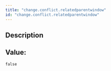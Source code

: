 ```yaml
---
title: "change.conflict.relatedparentwindow"
id: "change.conflict.relatedparentwindow"
---
```

## Description



## Value: 
```
false
```